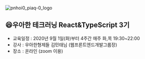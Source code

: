 ![pnhoi0_piaq-0_logo](https://user-images.githubusercontent.com/33803975/92595592-946cab80-f2df-11ea-9c0f-d5cfc2b51f60.jpg)

## 😆우아한 테크러닝 React&TypeScript 3기

-   교육일정 : 2020년 9월 1일(화)부터 4주간 매주 화,목 19:30~22:00
-   강사 : 우아한형제들 김민태님 (웹프론트엔드개발그룹장)
-   장소 : 온라인 (zoom 이용)

